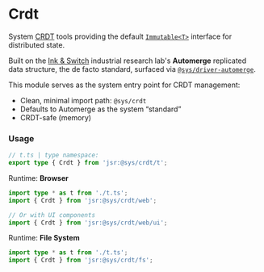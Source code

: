 # Crdt
System [CRDT](https://en.wikipedia.org/wiki/Conflict-free_replicated_data_type) tools providing the default [`Immutable<T>`](https://github.com/sys-repo/sys/blob/main/README.md#immutablet) interface for distributed state.  

Built on the [Ink & Switch](https://www.inkandswitch.com/) industrial research lab's **Automerge** replicated data structure, the de facto standard, surfaced via [`@sys/driver-automerge`](https://jsr.io/@sys/driver-automerge).

This module serves as the system entry point for CRDT management:
- Clean, minimal import path: `@sys/crdt`
- Defaults to Automerge as the system “standard”
- CRDT-safe (memory)


### Usage
```ts
// t.ts | type namespace:
export type { Crdt } from 'jsr:@sys/crdt/t';
```

Runtime: **Browser**
```ts
import type * as t from './t.ts';
import { Crdt } from 'jsr:@sys/crdt/web';

// Or with UI components
import { Crdt } from 'jsr:@sys/crdt/web/ui';
```

Runtime: **File System**
```ts
import type * as t from './t.ts';
import { Crdt } from 'jsr:@sys/crdt/fs';
```
